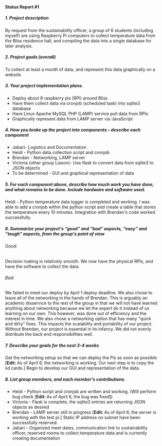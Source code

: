 <h4>Status Report #1</h4>

<h5>1. Project description</h5>
<p>By request from the sustainability officer, a group of 6 students (including myself) are using Raspberry Pi computers to collect temperature data from the Bliss residence hall, and compiling the data into a single database for later analysis.</p>

<h5>2. Project goals (overall)</h5>
<p>To collect at least a month of data, and represent this data graphically on a website.</p>

<h5>3. Your project implementation plans.</h5>
<ul><li>Deploy about 8 raspberry pis (RPI) around Bliss</li>
<li>Have them collect data via cronjob (scheduled task) into sqlite3 database</li>
<li>Have Linux Apache MySQL PHP (LAMP) service pull data from RPIs</li>
<li>Graphically represent data from LAMP server via JavaScript</li></ul>

<h5>4. How you broke up the project into components – describe each component</h5>
<ul><li>Jabari- Logistics and Documentation</li>
<li>Heidi - Python data collection script and cronjob</li>
<li>Brendan - Networking, LAMP server</li>
<li>Victoria (other group Liason)- Use flask to convert data from sqlite3 to JSON objects</li>

<li>To be determined - GUI and graphical representation of data</li></ul>

<h5>5. For each component above, describe how much work you have done, and what remains to be done. Include hardware and software used.</h5>
<p>Heidi - Python temperature data logger is completed and working.  I was able to add a cronjob within the python script and create a table that stores the temperature every 10 minutes.  Integration with Brendan's code worked successfully.</p>

<h5>6. Summarize your project's “good” and “bad” aspects, “easy” and “tough” aspects, from the group's point of view</h5>
<h6>Good: </h6>
<p>Decision making is relatively smooth. We now have the physical RPIs, and have the software to collect the data.</p>

<h6>Bad: </h6>
<p>We failed to meet our deploy by April 1 deploy deadline. We also chose to leave all of the networking in the hands of Brendan. This is arguably an academic disservice to the rest of the group in that we will not have learned anything about networking because we let the expert do it instead of us learning on our own. This however, was done out of efficiency and the interest in time. We also chose a networking option that has many "quick and dirty" fixes. This impacts the scalability and portability of our project. Without Brendan, our project is essential in its infancy. We did not evenly distribute the back end responsibilities well.</p>

<h5>7. Describe your goals for the next 3-4 weeks</h5>
<p>Get the networking setup so that we can deploy the Pis as soon as possible [<b>Edit: </b>As of April 6, the networking is working. Our next step is to copy the sd cards.] Begin to develop our GUI and representation of the data.</p>

<h5>8. List group members, and each member's contributions.</h5>
<ul><li>Heidi - Python script and cronjob are written and working. (Will perform bug check [<b>Edit: </b> As of April 6, the bug was fixed])</li>
<li>Victoria - Flask is complete, the sqlite3 entries are returning JSON objects as desired</li>
<li>Brendan - LAMP server still in progress [<b>Edit: </b>As of April 6, the server is working with the test pi.] Static IP address on subnet have been successfully reserved.</li>
<li>Jabari - Organized meet dates, communication link to sustainability officer, reserved rooms to collect temperature data and is currently creating documentation</li></ul>

